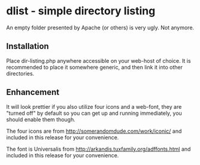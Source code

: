 dlist - simple directory listing
====

An empty folder presented by Apache (or others) is very ugly. Not anymore.

Installation
----

Place dir-listing.php anywhere accessible on your web-host of choice. It is recommended to place it somewhere generic, and then link it into other directories.

Enhancement
----

It will look prettier if you also utilize four icons and a web-font, they are "turned off" by default so you can get up and running immediately, you should enable them though.

The four icons are from http://somerandomdude.com/work/iconic/ and included in this release for your convenience.

The font is Universalis from http://arkandis.tuxfamily.org/adffonts.html and included in this release for your convenience.


